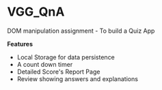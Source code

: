 # VGG_QnA
DOM manipulation assignment - To build a Quiz App

**Features**

- Local Storage for data persistence
- A count down timer
- Detailed Score's Report Page
- Review showing answers and explanations
